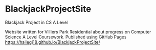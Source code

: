 # BlackjackProjectSite
Blackjack Project in CS A Level

Website written for Villiers Park Residential about progress on Computer Science A Level Coursework.
Published using GitHub Pages
https://hallegj18.github.io/BlackjackProjectSite/
